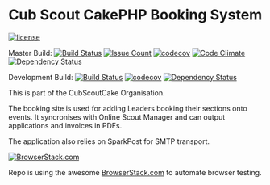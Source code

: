 # Cub Scout CakePHP Booking System

[![license](https://img.shields.io/github/license/CubScoutCake/CubEventBooking.svg)](https://github.com/CubScoutCake/CubEventBooking/blob/master/LICENSE)

Master Build: [![Build Status](https://travis-ci.org/CubScoutCake/CubEventBooking.svg?branch=master)](https://travis-ci.org/CubScoutCake/CubEventBooking)
[![Issue Count](https://codeclimate.com/github/CubScoutCake/CubEventBooking/badges/issue_count.svg)](https://codeclimate.com/github/CubScoutCake/CubEventBooking)
[![codecov](https://codecov.io/gh/CubScoutCake/CubEventBooking/branch/master/graph/badge.svg)](https://codecov.io/gh/CubScoutCake/CubEventBooking)
[![Code Climate](https://codeclimate.com/github/CubScoutCake/CubEventBooking/badges/gpa.svg)](https://codeclimate.com/github/CubScoutCake/CubEventBooking)
[![Dependency Status](https://www.versioneye.com/user/projects/5889318a1618a7004ce1686f/badge.svg?style=flat-square)](https://www.versioneye.com/user/projects/5889318a1618a7004ce1686f)

Development Build: [![Build Status](https://travis-ci.org/CubScoutCake/CubEventBooking.svg?branch=Development)](https://travis-ci.org/CubScoutCake/CubEventBooking) 
[![codecov](https://codecov.io/gh/CubScoutCake/CubEventBooking/branch/Development/graph/badge.svg)](https://codecov.io/gh/CubScoutCake/CubEventBooking) 
[![Dependency Status](https://www.versioneye.com/user/projects/5889317dc646260046723e18/badge.svg?style=flat-square)](https://www.versioneye.com/user/projects/5889317dc646260046723e18)


This is part of the CubScoutCake Organisation.

The booking site is used for adding Leaders booking their sections onto events. It syncronises with Online Scout Manager and can output applications and invoices in PDFs.

The application also relies on SparkPost for SMTP transport.

[![BrowserStack.com](https://p3.zdusercontent.com/attachment/1015988/3spQJNxZqwf0p8wlx0Ey9Zqcn?token=eyJhbGciOiJkaXIiLCJlbmMiOiJBMTI4Q0JDLUhTMjU2In0..zwbjhQoQkp_XiJ0daVcp5A.eow0YjdnYLDWxR5lXKqcf-YqYdZi8rkDHMc-b-uQbiQYEvZGSFnomjeEIxSgi8KgQNRKs3JVOkNyHFmpDGf-CxIZrVFqPXupdHcouuaACR62TZzqCrUD_RphFyTkw_cQi_M2IwEA303wR7jgX-TRQDhP4d6MofzWIWE4kBbgcPGEFsbAsGs4pQnBuTInjtfITL92ZQz9BFN-zxk-e6xsc49S_6D0WaCTsqCS-oTADqykLXjVpdj0NqYu3JErZxAgCggC7ihblikvJJSxMKNTbPxwZDctvqXMXfhm7wcfRXQ.HBJie-8ATgXZJ0o0AG66tA)](http://browserstack.com/) 

Repo is using the awesome [BrowserStack.com](http://browserstack.com/) to automate browser testing.
